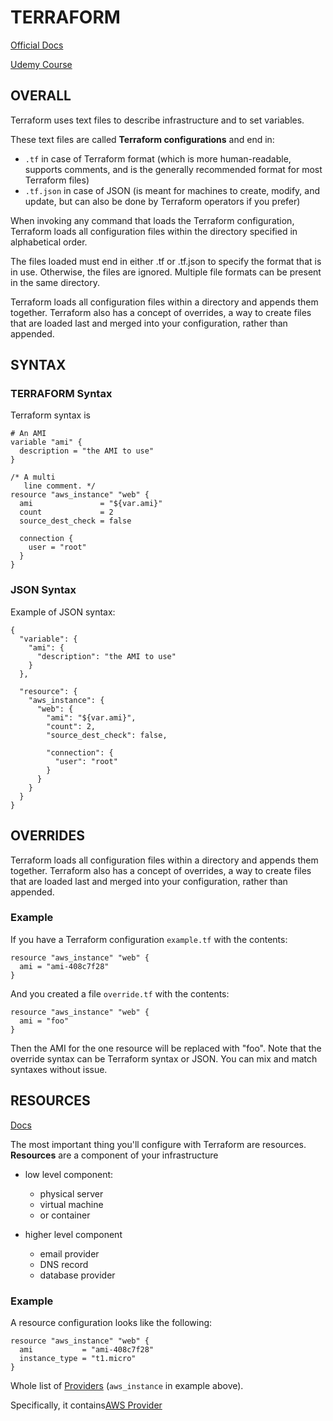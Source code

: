 # TERRAFORM

[Official Docs](https://www.terraform.io/docs/configuration/index.html)

[Udemy Course](https://www.udemy.com/learn-devops-infrastructure-automation-with-terraform/)




## OVERALL


Terraform uses text files to describe infrastructure and to set variables. 

These text files are called **Terraform configurations** and end in:

  - `.tf` in case of Terraform format (which is more human-readable, supports comments, and is the generally recommended format for most Terraform files)
  - `.tf.json` in case of JSON (is meant for machines to create, modify, and update, but can also be done by Terraform operators if you prefer)
  
When invoking any command that loads the Terraform configuration, Terraform loads all configuration files within the directory specified in alphabetical order.

The files loaded must end in either .tf or .tf.json to specify the format that is in use. Otherwise, the files are ignored. Multiple file formats can be present in the same directory.

Terraform loads all configuration files within a directory and appends them together. Terraform also has a concept of overrides, a way to create files that are loaded last and merged into your configuration, rather than appended.



## SYNTAX



### TERRAFORM Syntax

Terraform syntax is
```
# An AMI
variable "ami" {
  description = "the AMI to use"
}

/* A multi
   line comment. */
resource "aws_instance" "web" {
  ami               = "${var.ami}"
  count             = 2
  source_dest_check = false

  connection {
    user = "root"
  }
}
```




### JSON Syntax

Example of JSON syntax:
```
{
  "variable": {
    "ami": {
      "description": "the AMI to use"
    }
  },

  "resource": {
    "aws_instance": {
      "web": {
        "ami": "${var.ami}",
        "count": 2,
        "source_dest_check": false,

        "connection": {
          "user": "root"
        }
      }
    }
  }
}
```


## OVERRIDES

Terraform loads all configuration files within a directory and appends them together. Terraform also has a concept of overrides, a way to create files that are loaded last and merged into your configuration, rather than appended.

### Example

If you have a Terraform configuration `example.tf` with the contents:
```
resource "aws_instance" "web" {
  ami = "ami-408c7f28"
}
```

And you created a file `override.tf` with the contents:
```
resource "aws_instance" "web" {
  ami = "foo"
}
```

Then the AMI for the one resource will be replaced with "foo". Note that the override syntax can be Terraform syntax or JSON. You can mix and match syntaxes without issue.


## RESOURCES

[Docs](https://www.terraform.io/docs/configuration/resources.html)

The most important thing you'll configure with Terraform are resources. **Resources** are a component of your infrastructure

  - low level component:
    - physical server
    - virtual machine
    - or container
    
  - higher level component
    - email provider
    - DNS record
    - database provider

### Example

A resource configuration looks like the following:
```
resource "aws_instance" "web" {
  ami           = "ami-408c7f28"
  instance_type = "t1.micro"
}
```

Whole list of [Providers](https://www.terraform.io/docs/providers/index.html) (`aws_instance` in example above).

Specifically, it contains[AWS Provider](https://www.terraform.io/docs/providers/aws/index.html)




















































